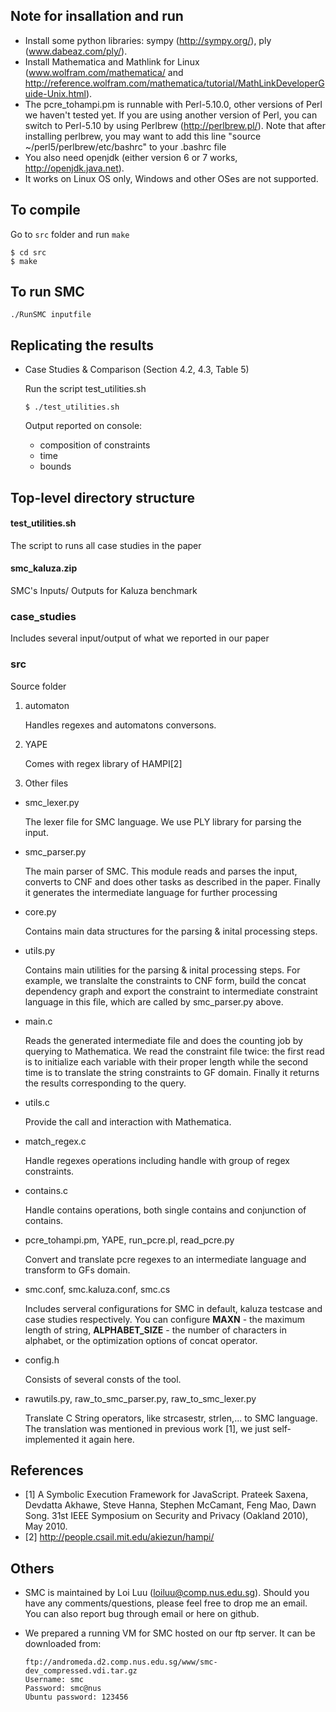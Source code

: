 ## Note for insallation and run
- Install some python libraries: sympy (http://sympy.org/), ply (www.dabeaz.com/ply/).
- Install Mathematica and Mathlink for Linux (www.wolfram.com/mathematica/ and http://reference.wolfram.com/mathematica/tutorial/MathLinkDeveloperGuide-Unix.html).
- The pcre_tohampi.pm is runnable with Perl-5.10.0, other versions of Perl we haven't tested yet. If you are using another version of Perl, you can switch to Perl-5.10 by using Perlbrew (http://perlbrew.pl/). Note that after installing perlbrew, you may want to add this line "source ~/perl5/perlbrew/etc/bashrc" to your .bashrc file
- You also need openjdk (either version 6 or 7 works, http://openjdk.java.net).
- It works on Linux OS only, Windows and other OSes are not supported.

## To compile

Go to `src` folder and run `make`
	
	
	$ cd src
	$ make
	
   
## To run SMC

   ```
   ./RunSMC inputfile
   ```
   
## Replicating the results

 - Case Studies & Comparison (Section 4.2, 4.3, Table 5)
	
	Run the script test_utilities.sh
	
	```
	$ ./test_utilities.sh
	```

	Output reported on console:
	
	- composition of constraints
	- time
	- bounds

## Top-level directory structure

#### test_utilities.sh
The script to runs all case studies in the paper
#### smc_kaluza.zip
SMC's Inputs/ Outputs for Kaluza benchmark
### case_studies
   Includes several input/output of what we reported in our paper

### src
Source folder

1. automaton

	Handles regexes and automatons conversons.
   
2. YAPE
   
	Comes with regex library of HAMPI[2]
   
3. Other files

- smc_lexer.py

  The lexer file for SMC language. We use PLY library for parsing the input.

- smc_parser.py

   The main parser of SMC. This module reads and parses the input, converts to CNF and does other tasks as described in the paper. Finally it generates the intermediate language for further processing
   
- core.py

   Contains main data structures for the parsing & inital processing steps.
   
- utils.py

   Contains main utilities for the parsing & inital processing steps. For example, we translalte the constraints to CNF form, build the concat dependency graph and export the constraint to intermediate constraint language in this file, which are called by smc_parser.py above.

- main.c
   
   Reads the generated intermediate file and does the counting job by querying to Mathematica. We read the constraint file twice: the first read is to initialize each variable with their proper length while the second time is to translate the string constraints to GF domain. Finally it returns the results corresponding to the query.
   
- utils.c

   Provide the call and interaction with Mathematica.
   
- match\_regex.c

   Handle regexes operations including handle with group of regex constraints.
   
- contains.c

   Handle contains operations, both single contains and conjunction of contains.
   
- pcre\_tohampi.pm, YAPE, run\_pcre.pl, read\_pcre.py

   Convert and translate pcre regexes to an intermediate language and transform to GFs domain.
   
- smc.conf, smc.kaluza.conf, smc.cs

   Includes serveral configurations for SMC in default, kaluza testcase and case studies respectively. You can configure **MAXN** - the maximum length of string, **ALPHABET\_SIZE** - the number of characters in alphabet, or the optimization options of concat operator.
   
- config.h
   
   Consists of several consts of the tool.
   
- rawutils.py, raw\_to\_smc\_parser.py, raw\_to\_smc\_lexer.py
   
   Translate C String operators, like strcasestr, strlen,... to SMC language. The translation was mentioned in previous work [1], we just self-implemented it again here.

## References
- [1] A Symbolic Execution Framework for JavaScript. Prateek Saxena, Devdatta Akhawe, Steve Hanna, Stephen McCamant, Feng Mao, Dawn Song. 31st IEEE Symposium on Security and Privacy (Oakland 2010), May 2010.
- [2] http://people.csail.mit.edu/akiezun/hampi/

## Others
- SMC is maintained by Loi Luu (loiluu@comp.nus.edu.sg). Should you have any comments/questions, please feel free to drop me an email. You can also report bug through email or here on github.
- We prepared a running VM for SMC hosted on our ftp server. It can be downloaded from:
	
	```
 	ftp://andromeda.d2.comp.nus.edu.sg/www/smc-dev_compressed.vdi.tar.gz
	Username: smc
	Password: smc@nus
	Ubuntu password: 123456
	```



   
